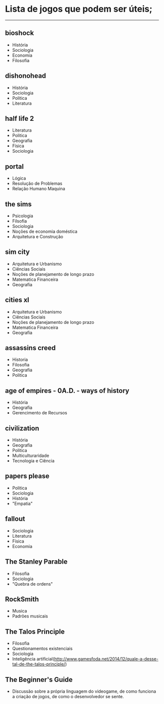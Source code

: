 # Lista de jogos que podem ser úteis;

---
## bioshock

 * História
 * Sociologia
 * Economia
 * Filosofia

## dishonohead

 * História
 * Sociologia
 * Politica
 * Literatura

## half life 2

 * Literatura
 * Politica
 * Geografia
 * Física
 * Sociologia
 
## portal

 * Lógica
 * Resolução de Problemas
 * Relação Humano Maquina

## the sims

 * Psicologia
 * Filsofia
 * Sociologia
 * Noções de economia doméstica
 * Arquitetura e Construção
 
## sim city

 * Arquitetura e Urbanismo
 * Ciências Sociais
 * Noções de planejamento de longo prazo
 * Matematica Financeira
 * Geografia

## cities xl

 * Arquitetura e Urbanismo
 * Ciências Sociais
 * Noções de planejamento de longo prazo
 * Matematica Financeira
 * Geografia
 
## assassins creed

 * Historia
 * Filosofia
 * Geografia
 * Politica
 
## age of empires - 0A.D. - ways of history

 * História
 * Geografia
 * Gerencimento de Recursos
 
## civilization

 * História
 * Geografia
 * Politica
 * Multiculturaridade
 * Tecnologia e Ciência

## papers please

 * Politica
 * Sociologia
 * História
 * "Empatia"
 
## fallout

 * Sociologia
 * Literatura
 * Física
 * Economia
 
## The Stanley Parable

 * Filosofia
 * Sociologia
 * "Quebra de ordens"
 
## RockSmith

 * Musica
 * Padrões musicais

## The Talos Principle

 * Filosofia
 * Questionamentos existenciais
 * Sociologia
 * Inteligência artificial(http://www.gamesfoda.net/2014/12/quale-a-desse-tal-de-the-talos-principle/)
 
## The Beginner's Guide

 * Discussão sobre a própria linguagem do videogame, de como funciona a criação de jogos, de como o desenvolvedor se sente.
